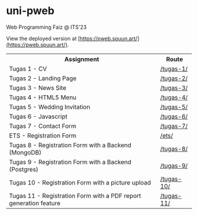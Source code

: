 # uni-pweb

Web Programming Faiz @ ITS'23

View the deployed version at [https://pweb.spuun.art/](https://pweb.spuun.art/).

<table>
    <tr>
        <th>Assignment</th>
        <th>Route</th>
    </tr>
    <tr>
        <td>Tugas 1 - CV</td>
        <td><a href="https://pweb.spuun.art/tugas-1/">/tugas-1/</a></td>
    </tr>
    <tr>
        <td>Tugas 2 - Landing Page</td>
        <td><a href="https://pweb.spuun.art/tugas-2/">/tugas-2/</a></td>
    </tr>
    <tr>
        <td>Tugas 3 - News Site</td>
        <td><a href="https://pweb.spuun.art/tugas-3/">/tugas-3/</a></td>
    </tr>
    <tr>
        <td>Tugas 4 - HTML5 Menu</td>
        <td><a href="https://pweb.spuun.art/tugas-4/">/tugas-4/</a></td>
    </tr>
    <tr>
        <td>Tugas 5 - Wedding Invitation</td>
        <td><a href="https://pweb.spuun.art/tugas-5/">/tugas-5/</a></td>
    </tr>
    <tr>
        <td>Tugas 6 - Javascript</td>
        <td><a href="https://pweb.spuun.art/tugas-6/">/tugas-6/</a></td>
    </tr>
    <tr>
        <td>Tugas 7 - Contact Form</td>
        <td><a href="https://pweb.spuun.art/tugas-7/">/tugas-7/</a></td>
    </tr>
    <tr>
        <td>ETS - Registration Form</td>
        <td><a href="https://pweb.spuun.art/ets/">/ets/</a></td>
    </tr>
    <tr>
        <td>Tugas 8 - Registration Form with a Backend (MongoDB)</td>
        <td><a href="https://pweb-tugas8.spuun.art">/tugas-8/</a></td>
    </tr>
    <tr>
        <td>Tugas 9 - Registration Form with a Backend (Postgres)</td>
        <td><a href="https://pweb-tugas9.spuun.art">/tugas-9/</a></td>
    </tr>
    <tr>
        <td>Tugas 10 - Registration Form with a picture upload</td>
        <td><a href="https://tugas10.spuun.art">/tugas-10/</a></td>
    </tr>
    <tr>
        <td>Tugas 11 - Registration Form with a PDF report generation feature</td>
        <td><a href="https://tugas11.spuun.art">/tugas-11/</a></td>
    </tr>
</table>
